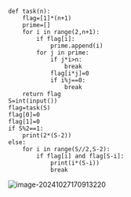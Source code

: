 ```
def task(n):
    flag=[1]*(n+1)
    prime=[]
    for i in range(2,n+1):
        if flag[i]:
            prime.append(i)
        for j in prime:
            if j*i>n:
                break
            flag[i*j]=0
            if i%j==0:
                break
    return flag
S=int(input())
flag=task(S)
flag[0]=0
flag[1]=0
if S%2==1:
    print(2*(S-2))
else:
    for i in range(S//2,S-2):
        if flag[i] and flag[S-i]:
            print(i*(S-i))
            break
```

![image-20241027170913220](C:\Users\huawei\AppData\Roaming\Typora\typora-user-images\image-20241027170913220.png)